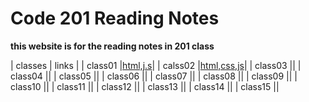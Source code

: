 # Code 201 Reading Notes
**this website is for the reading notes in 201 class**


| classes   | links    |
| class01   |[html,j.s](class01)|
| calss02   |[html,css,js](class02)|
| class03   |[](class03)|
| class04   |[](read04)|
| class05   |[](read05)|
| class06   |[](read06)|
| class07   |[](read07)|
| class08   |[](read08)|
| class09   |[](read09)|
| class10   |[](read10)|
| class11   |[](read11)|
| class12   |[](read12)|
| class13   |[](read13)|
| class14   |[](read14)|
| class15   |[](read15)|